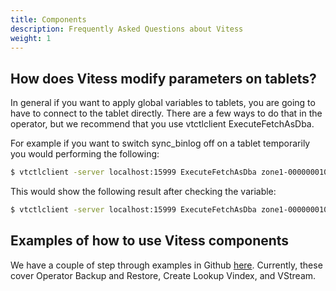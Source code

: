 ```yaml
---
title: Components
description: Frequently Asked Questions about Vitess
weight: 1
---
```


## How does Vitess modify parameters on tablets?

In general if you want to apply global variables to tablets, you are going to have to connect to the tablet directly. There are a few ways to do that in the operator, but we recommend that you use vtctlclient ExecuteFetchAsDba.

For example if you want to switch sync_binlog off on a tablet temporarily you would performing the following:

```sh
$ vtctlclient -server localhost:15999 ExecuteFetchAsDba zone1-0000000100 "set global sync_binlog=0"
```

This would show the following result after checking the variable:

```sh
$ vtctlclient -server localhost:15999 ExecuteFetchAsDba zone1-0000000100 "show variables like 'sync_binlog'"+---------------+-------+| Variable_name | Value |+---------------+-------+| sync_binlog   |     0 |+---------------+-------+
```

## Examples of how to use Vitess components

We have a couple of step through examples in Github [here](https://github.com/aquarapid/vitess_examples). Currently, these cover Operator Backup and Restore, Create Lookup Vindex, and VStream.